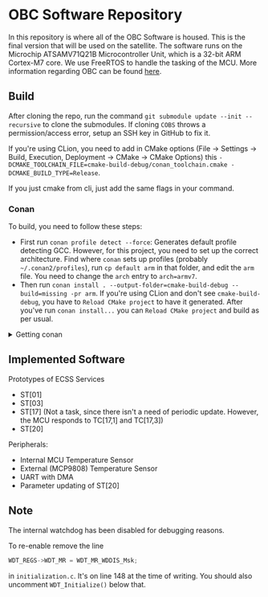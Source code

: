 # OBC Software Repository

In this repository is where all of the OBC Software is housed. This is the final version that will be used on the satellite.
The software runs on the Microchip ATSAMV71Q21B Microcontroller Unit, which is a 32-bit ARM Cortex-M7 core.
We use FreeRTOS to handle the tasking of the MCU.
More information regarding OBC can be found [here](https://gitlab.com/groups/acubesat/obc/-/wikis/home).

## Build

After cloning the repo, run the command `git submodule update --init --recursive` to clone the submodules.
If cloning `COBS` throws a permission/access error, setup an SSH key in GitHub to fix it.

If you're using CLion, you need to add in CMake options (File -> Settings -> Build, Execution, Deployment -> CMake ->
CMake Options) this `-DCMAKE_TOOLCHAIN_FILE=cmake-build-debug/conan_toolchain.cmake -DCMAKE_BUILD_TYPE=Release`.

If you just cmake from cli, just add the same flags in your command.


### Conan

To build, you need to follow these steps:
- First run `conan profile detect --force`: Generates default profile detecting GCC. However, for this project, you need to set up
    the correct architecture. Find where `conan` sets up profiles (probably `~/.conan2/profiles`), run `cp default arm` 
    in that folder, and edit the `arm` file. You need to change the `arch` entry to `arch=armv7`.
- Then run `conan install . --output-folder=cmake-build-debug --build=missing -pr arm`. If you're using CLion and don't see `cmake-build-debug`, you have to `Reload CMake project` to have it generated. 
After you've run `conan install...` you can `Reload CMake project` and build as per usual.

<details>
<summary>Getting conan</summary>

You can install [conan](https://conan.io/) following the instructions from
[here](https://docs.conan.io/2/installation.html).:
</details>

## Implemented Software

Prototypes of ECSS Services

- ST[01]
- ST[03]
- ST[17] (Not a task, since there isn't a need of periodic update. However, the MCU responds to TC[17,1] and TC[17,3])
- ST[20]

Peripherals:

- Internal MCU Temperature Sensor
- External (MCP9808) Temperature Sensor
- UART with DMA
- Parameter updating of ST[20]

## Note

The internal watchdog has been disabled for debugging reasons.

To re-enable remove the line

```cpp
WDT_REGS->WDT_MR = WDT_MR_WDDIS_Msk;
```

in `initialization.c`. It's on line 148 at the time of writing. You should also uncomment `WDT_Initialize()` below that.
